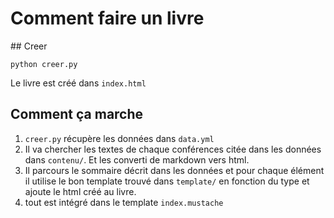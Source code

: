 # Comment faire un livre


## Creer

```
python creer.py
```

Le livre est créé dans `index.html`

## Comment ça marche

1. `creer.py` récupère les données dans `data.yml`
2. Il va chercher les textes de chaque conférences citée dans les données dans `contenu/`. Et les converti de markdown vers html.
3. Il parcours le sommaire décrit dans les données et pour chaque élément il utilise le bon template trouvé dans `template/` en fonction du type et ajoute le html créé au livre.
4. tout est intégré dans le template `index.mustache`